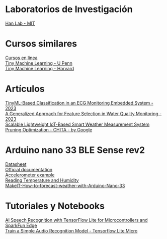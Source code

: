 # Laboratorios de Investigación
[Han Lab - MIT](https://hanlab.mit.edu/)

# Cursos similares
[Cursos en linea](https://tinyml.seas.harvard.edu/courses/) <br>
[Tiny Machine Learning - U Penn](https://tinyml.seas.upenn.edu/) <br>
[Tiny Machine Learning - Harvard](https://sites.google.com/g.harvard.edu/tinyml/home)

# Artículos
[TinyML-Based Classification in an ECG Monitoring Embedded System - 2023](https://www.techscience.com/cmc/v75n1/51426/html) <br>
[A Generalized Approach for Feature Selection in Water Quality Monitoring - 2023](https://ieeexplore.ieee.org/abstract/document/10185713) <br>
[Scalable Lightweight IoT-Based Smart Weather Measurement System](https://www.mdpi.com/1424-8220/23/12/5569) <br>
[Pruning Optimization - CHITA - by Google](https://ai.googleblog.com/2023/08/neural-network-pruning-with.html)

# Arduino nano 33 BLE Sense rev2
[Datasheet](https://docs.arduino.cc/static/d47764b2748f545a4e96fd14f064a901/ABX00069-datasheet.pdf) <br>
[Official documentation](https://docs.arduino.cc/hardware/nano-33-ble-sense-rev2) <br>
[Accelerometer example](https://docs.arduino.cc/tutorials/nano-33-ble-sense-rev2/imu-accelerometer) <br>
[Reading Temperature and Humidity](https://docs.arduino.cc/tutorials/nano-33-ble-sense-rev2/humidity-and-temperature-sensor) <br>
[MakeIT-How-to-forecast-weather-with-Arduino-Nano-33](https://github.com/BaptisteZloch/MakeIT-How-to-forecast-weather-with-Arduino-Nano-33/tree/main)

# Tutoriales y Notebooks
[AI Speech Recognition with TensorFlow Lite for Microcontrollers and SparkFun Edge](https://codelabs.developers.google.com/codelabs/sparkfun-tensorflow#0)  <br>
[Train a Simple Audio Recognition Model - Tensorflow Lite Micro](https://github.com/tensorflow/tflite-micro/blob/main/tensorflow/lite/micro/examples/micro_speech/train/train_micro_speech_model.ipynb)
